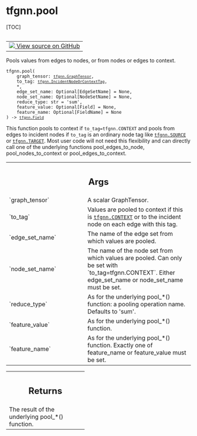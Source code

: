 # tfgnn.pool

[TOC]

<!-- Insert buttons and diff -->

<table class="tfo-notebook-buttons tfo-api nocontent" align="left">
<td>
  <a target="_blank" href="https://github.com/tensorflow/gnn/tree/master/tensorflow_gnn/graph/graph_tensor_ops.py#L387-L435">
    <img src="https://www.tensorflow.org/images/GitHub-Mark-32px.png" />
    View source on GitHub
  </a>
</td>
</table>

Pools values from edges to nodes, or from nodes or edges to context.

<pre class="devsite-click-to-copy prettyprint lang-py tfo-signature-link">
<code>tfgnn.pool(
    graph_tensor: <a href="../tfgnn/GraphTensor.md"><code>tfgnn.GraphTensor</code></a>,
    to_tag: <a href="../tfgnn/IncidentNodeOrContextTag.md"><code>tfgnn.IncidentNodeOrContextTag</code></a>,
    *,
    edge_set_name: Optional[EdgeSetName] = None,
    node_set_name: Optional[NodeSetName] = None,
    reduce_type: str = &#x27;sum&#x27;,
    feature_value: Optional[Field] = None,
    feature_name: Optional[FieldName] = None
) -> <a href="../tfgnn/Field.md"><code>tfgnn.Field</code></a>
</code></pre>

<!-- Placeholder for "Used in" -->

This function pools to context if `to_tag=tfgnn.CONTEXT` and pools from edges to
incident nodes if `to_tag` is an ordinary node tag like
<a href="../tfgnn.md#SOURCE"><code>tfgnn.SOURCE</code></a> or
<a href="../tfgnn.md#TARGET"><code>tfgnn.TARGET</code></a>. Most user code will
not need this flexibility and can directly call one of the underlying functions
pool_edges_to_node, pool_nodes_to_context or pool_edges_to_context.

<!-- Tabular view -->
 <table class="responsive fixed orange">
<colgroup><col width="214px"><col></colgroup>
<tr><th colspan="2"><h2 class="add-link">Args</h2></th></tr>

<tr>
<td>
`graph_tensor`<a id="graph_tensor"></a>
</td>
<td>
A scalar GraphTensor.
</td>
</tr><tr>
<td>
`to_tag`<a id="to_tag"></a>
</td>
<td>
Values are pooled to context if this is <a href="../tfgnn.md#CONTEXT"><code>tfgnn.CONTEXT</code></a> or to the
incident node on each edge with this tag.
</td>
</tr><tr>
<td>
`edge_set_name`<a id="edge_set_name"></a>
</td>
<td>
The name of the edge set from which values are pooled.
</td>
</tr><tr>
<td>
`node_set_name`<a id="node_set_name"></a>
</td>
<td>
The name of the node set from which values are pooled.
Can only be set with `to_tag=tfgnn.CONTEXT`. Either edge_set_name or
node_set_name must be set.
</td>
</tr><tr>
<td>
`reduce_type`<a id="reduce_type"></a>
</td>
<td>
As for the underlying pool_*() function: a pooling operation
name. Defaults to 'sum'.
</td>
</tr><tr>
<td>
`feature_value`<a id="feature_value"></a>
</td>
<td>
As for the underlying pool_*() function.
</td>
</tr><tr>
<td>
`feature_name`<a id="feature_name"></a>
</td>
<td>
As for the underlying pool_*() function.
Exactly one of feature_name or feature_value must be set.
</td>
</tr>
</table>

<!-- Tabular view -->
 <table class="responsive fixed orange">
<colgroup><col width="214px"><col></colgroup>
<tr><th colspan="2"><h2 class="add-link">Returns</h2></th></tr>
<tr class="alt">
<td colspan="2">
The result of the underlying pool_*() function.
</td>
</tr>

</table>
